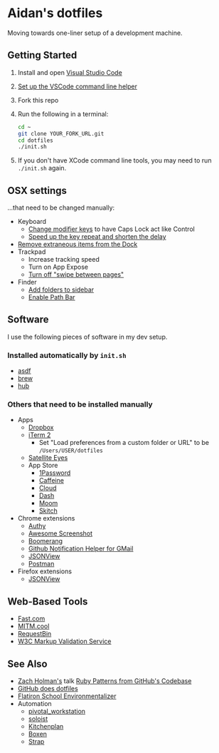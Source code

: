 # Aidan's dotfiles

Moving towards one-liner setup of a development machine.

## Getting Started

1. Install and open [Visual Studio Code](https://code.visualstudio.com/)
1. [Set up the VSCode command line helper](https://code.visualstudio.com/docs/setup/mac#_launching-from-the-command-line)
1. Fork this repo
1. Run the following in a terminal:

   ```bash
   cd ~
   git clone YOUR_FORK_URL.git
   cd dotfiles
   ./init.sh
   ```

1. If you don't have XCode command line tools, you may need to run `./init.sh` again.

## OSX settings

...that need to be changed manually:

- Keyboard
  - [Change modifier keys](https://support.apple.com/guide/mac-help/change-the-behavior-of-the-modifier-keys-mchlp1011/mac) to have Caps Lock act like Control
  - [Speed up the key repeat and shorten the delay](https://support.apple.com/guide/mac-help/set-how-quickly-a-key-repeats-mchl0311bdb4/mac)
- [Remove extraneous items from the Dock](https://support.apple.com/guide/mac-help/dock-mh35859/mac#mchlpf80766d)
- Trackpad
  - Increase tracking speed
  - Turn on App Expose
  - [Turn off "swipe between pages"](https://support.apple.com/guide/mac-help/change-trackpad-preferences-mchlp1226/10.14/mac/10.14)
- Finder
  - [Add folders to sidebar](https://support.apple.com/guide/mac-help/customize-finder-toolbar-sidebar-mac-mchlp3011/mac)
  - [Enable Path Bar](https://www.lifewire.com/use-macs-hidden-finder-path-bar-2260868)

## Software

I use the following pieces of software in my dev setup.

### Installed automatically by `init.sh`

- [asdf](https://asdf-vm.com/)
- [brew](http://mxcl.github.com/homebrew/)
- [hub](https://hub.github.com)

### Others that need to be installed manually

- Apps
  - [Dropbox](http://db.tt/y5bnAOst)
  - [iTerm 2](http://www.iterm2.com)
    - Set "Load preferences from a custom folder or URL" to be `/Users/USER/dotfiles`
  - [Satellite Eyes](http://satelliteeyes.tomtaylor.co.uk/)
  - App Store
    - [1Password](https://itunes.apple.com/us/app/1password-password-manager/id443987910?mt=12)
    - [Caffeine](http://itunes.apple.com/us/app/caffeine/id411246225)
    - [Cloud](http://itunes.apple.com/us/app/cloud/id417602904)
    - [Dash](https://itunes.apple.com/us/app/dash/id458034879)
    - [Moom](https://itunes.apple.com/us/app/moom/id419330170?mt=12)
    - [Skitch](https://itunes.apple.com/us/app/skitch/id425955336?mt=12)
- Chrome extensions
  - [Authy](https://www.authy.com/)
  - [Awesome Screenshot](https://chrome.google.com/webstore/detail/awesome-screenshot-captur/alelhddbbhepgpmgidjdcjakblofbmce)
  - [Boomerang](http://www.boomeranggmail.com/)
  - [Github Notification Helper for GMail](https://chrome.google.com/webstore/detail/github-notification-helpe/gmhijkhbpihfmkmhmcfebmlkaekgmaje)
  - [JSONView](https://chrome.google.com/webstore/detail/jsonview/chklaanhfefbnpoihckbnefhakgolnmc)
  - [Postman](https://chrome.google.com/webstore/detail/postman-rest-client/fdmmgilgnpjigdojojpjoooidkmcomcm)
- Firefox extensions
  - [JSONView](https://addons.mozilla.org/en-US/firefox/addon/jsonview/)

## Web-Based Tools

- [Fast.com](https://fast.com/)
- [MITM.cool](http://mitm.cool/)
- [RequestBin](http://requestb.in/)
- [W3C Markup Validation Service](http://validator.w3.org/)

## See Also

- [Zach Holman's](http://zachholman.com/) talk [Ruby Patterns from GitHub's Codebase](http://speakerdeck.com/u/holman/p/ruby-patterns-from-githubs-codebase?slide=7)
- [GitHub does dotfiles](http://dotfiles.github.com)
- [Flatiron School Environmentalizer](https://github.com/flatiron-school/environmentalizer/)
- Automation
  - [pivotal_workstation](https://github.com/pivotal/pivotal_workstation)
  - [soloist](https://github.com/mkocher/soloist)
  - [Kitchenplan](https://github.com/kitchenplan/kitchenplan)
  - [Boxen](https://boxen.github.com)
  - [Strap](https://github.com/mikemcquaid/strap)
